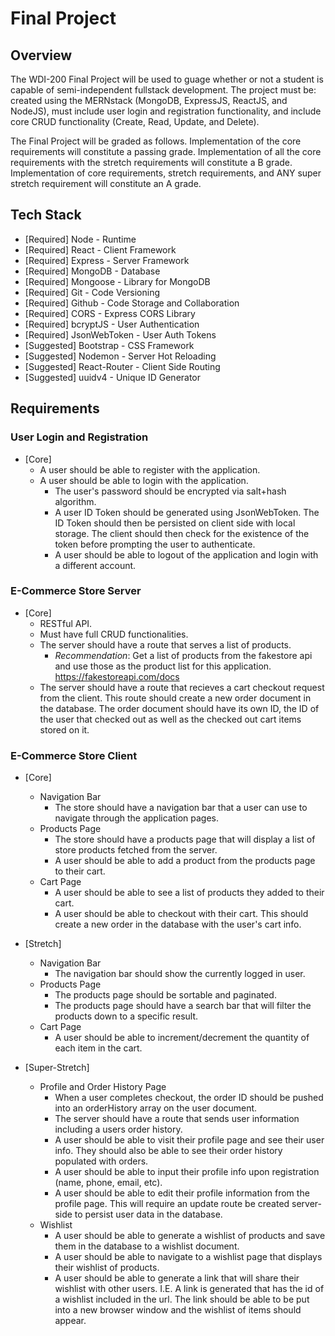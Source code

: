 # Final Project

## Overview

The WDI-200 Final Project will be used to guage whether or not a student is capable of semi-independent fullstack development. The project must be: created using the MERNstack (MongoDB, ExpressJS, ReactJS, and NodeJS), must include user login and registration functionality, and include core CRUD functionality (Create, Read, Update, and Delete).

The Final Project will be graded as follows. Implementation of the core requirements will constitute a passing grade. Implementation of all the core requirements with the stretch requirements will constitute a B grade. Implementation of core requirements, stretch requirements, and ANY super stretch requirement will constitute an A grade.

## Tech Stack

- [Required] Node - Runtime
- [Required] React - Client Framework
- [Required] Express - Server Framework
- [Required] MongoDB - Database
- [Required] Mongoose - Library for MongoDB
- [Required] Git - Code Versioning
- [Required] Github - Code Storage and Collaboration
- [Required] CORS - Express CORS Library
- [Required] bcryptJS - User Authentication
- [Required] JsonWebToken - User Auth Tokens
- [Suggested] Bootstrap - CSS Framework
- [Suggested] Nodemon - Server Hot Reloading
- [Suggested] React-Router - Client Side Routing
- [Suggested] uuidv4 - Unique ID Generator

## Requirements

### User Login and Registration

- [Core] 
  - A user should be able to register with the application.
  - A user should be able to login with the application.
	- The user's password should be encrypted via salt+hash algorithm.
	- A user ID Token should be generated using JsonWebToken. The ID Token should then be persisted on client side with local storage. The client should then check for the existence of the token before prompting the user to authenticate.
	- A user should be able to logout of the application and login with a different account.

### E-Commerce Store Server

- [Core]
	- RESTful API.
 	- Must have full CRUD functionalities. 	
	- The server should have a route that serves a list of products.
		- _Recommendation_: Get a list of products from the fakestore api and use those as the product list for this application. https://fakestoreapi.com/docs
	- The server should have a route that recieves a cart checkout request from the client. This route should create a new order document in the database. The order document should have its own ID, the ID of the user that checked out as well as the checked out cart items stored on it.
	
### E-Commerce Store Client

- [Core]
	- Navigation Bar	
		- The store should have a navigation bar that a user can use to navigate through the application pages.
	- Products Page
		- The store should have a products page that will display a list of store products fetched from the server. 
		- A user should be able to add a product from the products page to their cart.
	- Cart Page
		- A user should be able to see a list of products they added to their cart.
		- A user should be able to checkout with their cart. This should create a new order in the database with the user's cart info. 

- [Stretch] 
	- Navigation Bar	
		- The navigation bar should show the currently logged in user.
	- Products Page
		- The products page should be sortable and paginated.
		- The products page should have a search bar that will filter the products down to a specific result.
	- Cart Page
		- A user should be able to increment/decrement the quantity of each item in the cart.

- [Super-Stretch]
	- Profile and Order History Page
		- When a user completes checkout, the order ID should be pushed into an orderHistory array on the user document. 
		- The server should have a route that sends user information including a users order history. 
		- A user should be able to visit their profile page and see their user info. They should also be able to see their order history populated with orders.
		- A user should be able to input their profile info upon registration (name, phone, email, etc).
		- A user should be able to edit their profile information from the profile page. This will require an update route be created server-side to persist user data in the database.
	- Wishlist
		- A user should be able to generate a wishlist of products and save them in the database to a wishlist document.
		- A user should be able to navigate to a wishlist page that displays their wishlist of products.
		- A user should be able to generate a link that will share their wishlist with other users. I.E. A link is generated that has the id of a wishlist included in the url. The link should be able to be put into a new browser window and the wishlist of items should appear.
